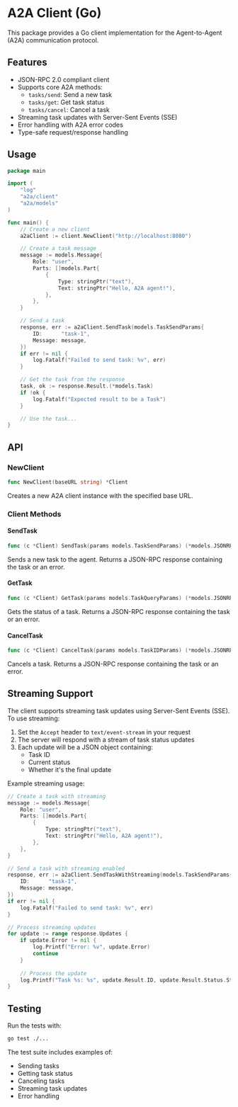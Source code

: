 # A2A Client (Go)

This package provides a Go client implementation for the Agent-to-Agent (A2A) communication protocol.

## Features

- JSON-RPC 2.0 compliant client
- Supports core A2A methods:
  - `tasks/send`: Send a new task
  - `tasks/get`: Get task status
  - `tasks/cancel`: Cancel a task
- Streaming task updates with Server-Sent Events (SSE)
- Error handling with A2A error codes
- Type-safe request/response handling

## Usage

```go
package main

import (
    "log"
    "a2a/client"
    "a2a/models"
)

func main() {
    // Create a new client
    a2aClient := client.NewClient("http://localhost:8080")

    // Create a task message
    message := models.Message{
        Role: "user",
        Parts: []models.Part{
            {
                Type: stringPtr("text"),
                Text: stringPtr("Hello, A2A agent!"),
            },
        },
    }

    // Send a task
    response, err := a2aClient.SendTask(models.TaskSendParams{
        ID:      "task-1",
        Message: message,
    })
    if err != nil {
        log.Fatalf("Failed to send task: %v", err)
    }

    // Get the task from the response
    task, ok := response.Result.(*models.Task)
    if !ok {
        log.Fatalf("Expected result to be a Task")
    }

    // Use the task...
}
```

## API

### NewClient

```go
func NewClient(baseURL string) *Client
```

Creates a new A2A client instance with the specified base URL.

### Client Methods

#### SendTask

```go
func (c *Client) SendTask(params models.TaskSendParams) (*models.JSONRPCResponse, error)
```

Sends a new task to the agent. Returns a JSON-RPC response containing the task or an error.

#### GetTask

```go
func (c *Client) GetTask(params models.TaskQueryParams) (*models.JSONRPCResponse, error)
```

Gets the status of a task. Returns a JSON-RPC response containing the task or an error.

#### CancelTask

```go
func (c *Client) CancelTask(params models.TaskIDParams) (*models.JSONRPCResponse, error)
```

Cancels a task. Returns a JSON-RPC response containing the task or an error.

## Streaming Support

The client supports streaming task updates using Server-Sent Events (SSE). To use streaming:

1. Set the `Accept` header to `text/event-stream` in your request
2. The server will respond with a stream of task status updates
3. Each update will be a JSON object containing:
   - Task ID
   - Current status
   - Whether it's the final update

Example streaming usage:
```go
// Create a task with streaming
message := models.Message{
    Role: "user",
    Parts: []models.Part{
        {
            Type: stringPtr("text"),
            Text: stringPtr("Hello, A2A agent!"),
        },
    },
}

// Send a task with streaming enabled
response, err := a2aClient.SendTaskWithStreaming(models.TaskSendParams{
    ID:      "task-1",
    Message: message,
})
if err != nil {
    log.Fatalf("Failed to send task: %v", err)
}

// Process streaming updates
for update := range response.Updates {
    if update.Error != nil {
        log.Printf("Error: %v", update.Error)
        continue
    }
    
    // Process the update
    log.Printf("Task %s: %s", update.Result.ID, update.Result.Status.State)
}
```

## Testing

Run the tests with:

```bash
go test ./...
```

The test suite includes examples of:
- Sending tasks
- Getting task status
- Canceling tasks
- Streaming task updates
- Error handling 